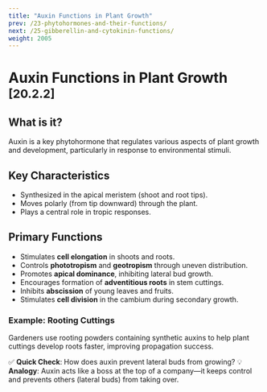 ```yaml
---
title: "Auxin Functions in Plant Growth"
prev: /23-phytohormones-and-their-functions/
next: /25-gibberellin-and-cytokinin-functions/
weight: 2005
---
```

# Auxin Functions in Plant Growth <sub>[20.2.2]</sub>
## What is it?
Auxin is a key phytohormone that regulates various aspects of plant growth and development, particularly in response to environmental stimuli.

## Key Characteristics
- Synthesized in the apical meristem (shoot and root tips).
- Moves polarly (from tip downward) through the plant.
- Plays a central role in tropic responses.

## Primary Functions
- Stimulates **cell elongation** in shoots and roots.
- Controls **phototropism** and **geotropism** through uneven distribution.
- Promotes **apical dominance**, inhibiting lateral bud growth.
- Encourages formation of **adventitious roots** in stem cuttings.
- Inhibits **abscission** of young leaves and fruits.
- Stimulates **cell division** in the cambium during secondary growth.

### Example: Rooting Cuttings
Gardeners use rooting powders containing synthetic auxins to help plant cuttings develop roots faster, improving propagation success.

✅ **Quick Check**: How does auxin prevent lateral buds from growing?
💡 **Analogy**: Auxin acts like a boss at the top of a company—it keeps control and prevents others (lateral buds) from taking over.